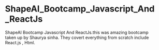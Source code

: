 # ShapeAI_Bootcamp_Javascript_And_ReactJs
ShapeAI Bootcamp Javascript And ReactJs.this was amazing bootcamp taken up by Shaurya sinha. They covert everything from scratch include React.js , Html.  
